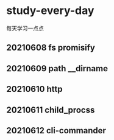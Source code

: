 # study-every-day
每天学习一点点
## 20210608 fs promisify
## 20210609 path __dirname
## 20210610 http 
## 20210611 child_procss
## 20210612 cli-commander

